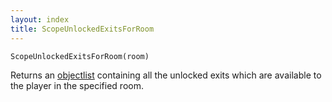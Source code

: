 ```yaml
---
layout: index
title: ScopeUnlockedExitsForRoom
---
```


    ScopeUnlockedExitsForRoom(room)

Returns an [objectlist](../../types/objectlist.html) containing all the unlocked exits which are available to the player in the specified room.
